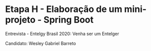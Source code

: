 #  Etapa H - Elaboração de um mini-projeto - Spring Boot

Entrevista -  Entelgy Brasil 2020: Venha ser um Entelger

Candidato: Wesley Gabriel Barreto

